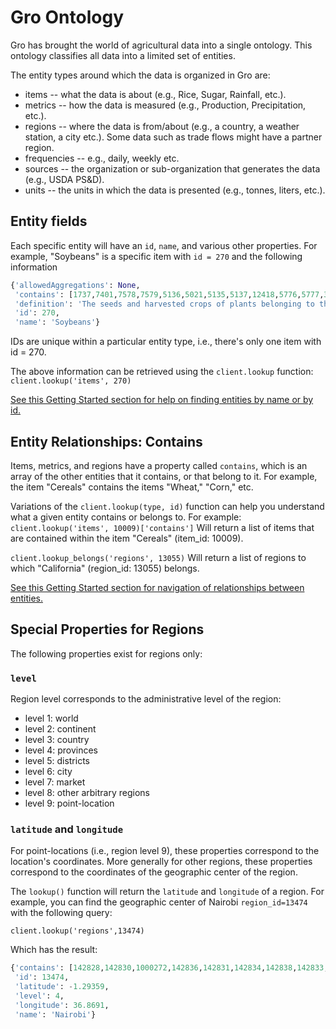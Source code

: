 # Gro Ontology
Gro has brought the world of agricultural data into a single ontology. This ontology classifies all data into a limited set of entities. 

The entity types around which the data is organized in Gro are:

* items -- what the data is about (e.g., Rice, Sugar, Rainfall, etc.).
* metrics -- how the data is measured (e.g., Production, Precipitation, etc.).
* regions -- where the data is from/about (e.g., a country, a weather station, a city etc.). Some data such as trade flows might have a partner region.
* frequencies -- e.g., daily, weekly etc.
* sources -- the organization or sub-organization that generates the data (e.g., USDA PS&D).
* units -- the units in which the data is presented (e.g., tonnes, liters, etc.).

## Entity fields
Each specific entity will have an `id`, `name`, and various other properties. For example, "Soybeans" is a specific item with `id = 270` and the following information
```py
{'allowedAggregations': None,
 'contains': [1737,7401,7578,7579,5136,5021,5135,5137,12418,5776,5777,3035,3036,9312,9284,6330,7577,12728,12729,12730,12731,12732,12733,12734,12735,12736,12737,10134],
 'definition': 'The seeds and harvested crops of plants belonging to the species <i>Glycine max</i> that are used in the production of oil and both human and livestock consumption.',
 'id': 270,
 'name': 'Soybeans'}
```
IDs are unique within a particular entity type, i.e., there's only one item with id = 270.

The above information can be retrieved using the `client.lookup` function:
```client.lookup('items', 270)```

[See this Getting Started section for help on finding entities by name or by id.](./understanding-data-responses#look-up)

## Entity Relationships: Contains
Items, metrics, and regions have a property called `contains`, which is an array of the other entities that it contains, or that belong to it. For example, the item "Cereals" contains the items "Wheat," "Corn," etc.

Variations of the `client.lookup(type, id)` function can help you understand what a given entity contains or belongs to. For example:
```client.lookup('items', 10009)['contains']```
Will return a list of items that are contained within the item "Cereals" (item_id: 10009).

```client.lookup_belongs('regions', 13055)```
Will return a list of regions to which "California" (region_id: 13055) belongs.

[See this Getting Started section for navigation of relationships between entities.](./searching-data.html#lookup-contains)

## Special Properties for Regions
The following properties exist for regions only:

### `level`
Region level corresponds to the administrative level of the region:

* level 1: world
* level 2: continent
* level 3: country
* level 4: provinces
* level 5: districts
* level 6: city
* level 7: market
* level 8: other arbitrary regions
* level 9: point-location

### `latitude` and `longitude`
For point-locations (i.e., region level 9), these properties correspond to the location's coordinates. More generally for other regions, these properties correspond to the coordinates of the geographic center of the region.

The `lookup()` function will return the `latitude` and `longitude` of a region. For example, you can find the geographic center of Nairobi `region_id=13474` with the following query:

```client.lookup('regions',13474)```

Which has the result:

```py
{'contains': [142828,142830,1000272,142836,142831,142834,142838,142833,142837,143105,143103,142829,142835,143104,143102,143106,143101,142832],
 'id': 13474,
 'latitude': -1.29359,
 'level': 4,
 'longitude': 36.8691,
 'name': 'Nairobi'}
```
